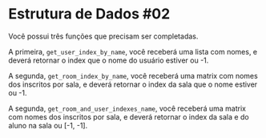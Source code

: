 # Estrutura de Dados #02

Você possui três funções que precisam ser completadas.

A primeira, `get_user_index_by_name`, você receberá uma lista com nomes, e deverá retornar o index que o nome do usuário estiver ou -1.

A segunda, `get_room_index_by_name`, você receberá uma matrix com nomes dos inscritos por sala, e deverá retornar o index da sala que o nome estiver ou -1.

A segunda, `get_room_and_user_indexes_name`, você receberá uma matrix com nomes dos inscritos por sala, e deverá retornar o index da sala e do aluno na sala ou [-1, -1].
